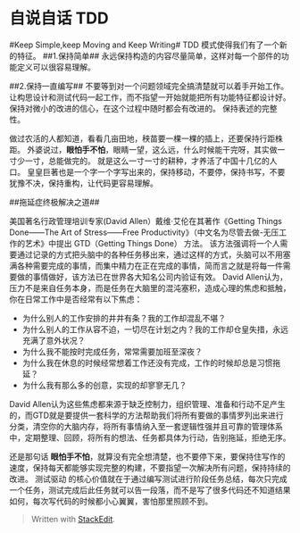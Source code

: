 自说自话 TDD
=============

#Keep Simple,keep Moving and Keep Writing#
TDD 模式使得我们有了一个新的特征。
##1.保持简单##
永远保持构造的内容尽量简单，这样对每一个部件的功能定义可以很容易理解。

##2.保持一直编写##
不要等到对一个问题领域完全搞清楚就可以着手开始工作。
让构思设计和测试代码一起工作，而不指望一开始就能把所有功能特征都设计好。
保持对微小的改进的信心，在这个过程中随时都会有改进的。
保持表述的完整性。

做过农活的人都知道，看看几亩田地，秧苗要一棵一棵的插上，还要保持行距株距。
外婆说过，**眼怕手不怕**，眼睛一望，这么远，什么时候能干完呀，其实做一寸少一寸，总能做完的。
就是这么一寸一寸的耕种，才养活了中国十几亿的人口。
皇皇巨著也是一个字一个字写出来的，保持移动，不要停，保持书写，不要犹豫不决，保持重构，让代码更容易理解。


##拖延症终极解决之道##

美国著名行政管理培训专家(David Allen）戴维·艾伦在其著作《Getting Things Done——The Art of Stress——Free Productivity》（中文名为尽管去做-无压工作的艺术》中提出 GTD（Getting Things Done） 方法。
该方法强调将一个人需要通过记录的方式把头脑中的各种任务移出来，通过这样的方式，头脑可以不用塞满各种需要完成的事情，而集中精力在正在完成的事情，简而言之就是将每一件需要做的事情做好，该方法已在世界各大知名公司内验证有效。
David Allen认为，压力不是来自任务本身，而是任务在大脑里的混沌塞积，造成心理的焦虑和抵触，你在日常工作中是否经常有以下焦虑：

 - 为什么别人的工作安排的井井有条？我的工作却混乱不堪？
 - 为什么别人的工作从容不迫，一切尽在计划之内？我的工作却仓皇失措，永远充满了意外状况？
 - 为什么我不能按时完成任务，常常需要加班至深夜？
 - 为什么我在休息的时候经常想着工作还没有完成，工作的时候却总是习惯拖延？
 - 为什么我有那么多的创意，实现的却寥寥无几？

David Allen认为这些焦虑都来源于缺乏控制力，组织管理、准备和行动不足产生的，而GTD就是要提供一套科学的方法帮助我们将所有要做的事情罗列出来进行分类，清空你的大脑内存，将所有事情纳入至一套逻辑性强并且可靠的管理体系中，定期整理、回顾，将所有的想法、任务都具体为行动，告别拖延，拒绝无序。

还是那句话 **眼怕手不怕**，就算没有完全想清楚，也不要停下来，要保持住写作的速度，保持每天都能够实现完整的构建，不要指望一次解决所有问题，保持持续的改进。
测试驱动 的核心价值就在于通过编写测试进行阶段任务总结，每次只完成一个任务，测试完成后此任务就可以告一段落，而不是写了很多代码还不知道结果如何，每次写代码的时候都小心翼翼，害怕那里照顾不到。


> Written with [StackEdit](https://stackedit.io/).